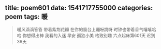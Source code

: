 title: poem601
date: 1541717755000
categories: poem
tags: 暖
---
> 暖风滴滴答答
带着紫荆花瓣
在你的窗台上蹦呀跳呀
时钟也带着香气嘻嘻哈哈
你想得出神
我看的入迷
早安
孤独小美
格致别趣
六点起床第601天 迟到36天